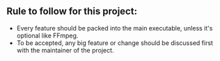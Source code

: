 ## Rule to follow for this project:

* Every feature should be packed into the main executable, unless it's optional like FFmpeg.
* To be accepted, any big feature or change should be discussed first with the maintainer of the project.
